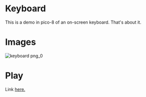 # Keyboard
This is a demo in pico-8 of an on-screen keyboard. That's about it.

# Images

![keyboard png_0](https://github.com/user-attachments/assets/817d9a98-ab05-4646-9fe9-023d50a163cf)

# Play
Link [here.](https://www.lexaloffle.com/bbs/cart_info.php?cid=miruyarode-0)

